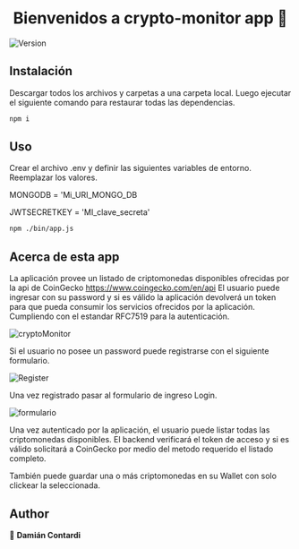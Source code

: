 <h1 align="center">Bienvenidos a crypto-monitor app 👋</h1>
<p>
  <img alt="Version" src="https://img.shields.io/badge/version-0.1.0-blue.svg?cacheSeconds=2592000" />
</p>

## Instalación

Descargar todos los archivos y carpetas a una carpeta local. Luego ejecutar el siguiente comando para restaurar todas las dependencias.

```sh
npm i
```

## Uso

Crear el archivo .env y definir las siguientes variables de entorno. Reemplazar los valores.

MONGODB = 'Mi_URI_MONGO_DB

JWTSECRETKEY = 'MI_clave_secreta'

```sh
npm ./bin/app.js
```

## Acerca de esta app

La aplicación provee un listado de criptomonedas disponibles ofrecidas por la api de CoinGecko https://www.coingecko.com/en/api
El usuario puede ingresar con su password y si es válido la aplicación devolverá un token para que pueda consumir los servicios ofrecidos por la aplicación. Cumpliendo con el estandar RFC7519 para la autenticación.

![cryptoMonitor](https://user-images.githubusercontent.com/105566014/173602331-8cd9aaf4-9cd4-4550-9aa8-5c04b1e98929.PNG)

Si el usuario no posee un password puede registrarse con el siguiente formulario.

![Register](https://user-images.githubusercontent.com/105566014/173605967-76ba16e3-0c73-4f75-b21c-3aec19d7d622.PNG)

Una vez registrado pasar al formulario de ingreso Login.

![formulario](https://user-images.githubusercontent.com/105566014/173603835-044e11f8-f035-4c87-a0b7-afc696e03174.PNG)

Una vez autenticado por la aplicación, el usuario puede listar todas las criptomonedas disponibles. El backend verificará el token de acceso y si es válido solicitará a CoinGecko por medio del metodo requerido el listado completo.




También puede guardar una o más criptomonedas en su Wallet con solo clickear la seleccionada.


## Author

👤 **Damián Contardi**

